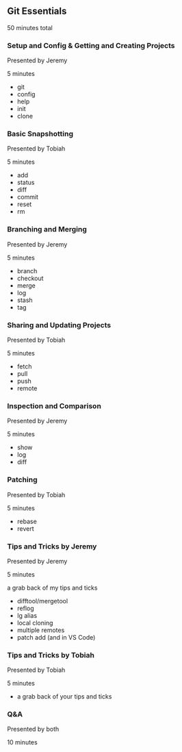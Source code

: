 ## Git Essentials

50 minutes total

### Setup and Config & Getting and Creating Projects

Presented by Jeremy

5 minutes

* git
* config
* help
* init
* clone

### Basic Snapshotting

Presented by Tobiah

5 minutes

* add
* status
* diff
* commit
* reset
* rm

### Branching and Merging

Presented by Jeremy

5 minutes

* branch
* checkout
* merge
* log
* stash
* tag

### Sharing and Updating Projects

Presented by Tobiah

5 minutes

* fetch
* pull
* push
* remote

### Inspection and Comparison

Presented by Jeremy

5 minutes

* show
* log
* diff

### Patching

Presented by Tobiah

5 minutes

* rebase
* revert

### Tips and Tricks by Jeremy

Presented by Jeremy

5 minutes

a grab back of my tips and ticks

* difftool/mergetool
* reflog
* lg alias
* local cloning
* multiple remotes
* patch add (and in VS Code)

### Tips and Tricks by Tobiah

Presented by Tobiah

5 minutes

* a grab back of your tips and ticks

### Q&A

Presented by both

10 minutes
